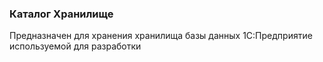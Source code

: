 ### Каталог Хранилище

Предназначен для хранения хранилища базы данных 1С:Предприятие используемой для разработки

